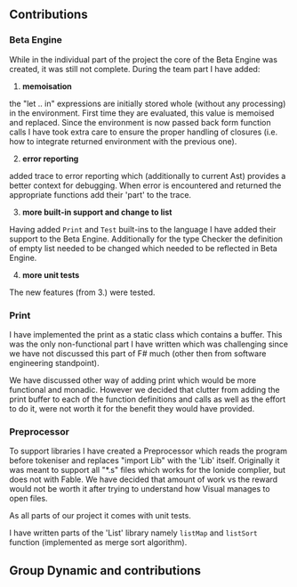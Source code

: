 ## Contributions

### **Beta Engine**

While in the individual part of the project the core of the Beta Engine was 
created, it was still not complete. During the team part I have added:

1. **memoisation**

the "let .. in" expressions are initially stored whole (without any processing) in 
the environment. 
First time they are evaluated, this value is memoised and replaced. 
Since the environment is now passed back form function calls I have took extra 
care to ensure the proper handling of closures (i.e. how to integrate returned 
environment with the previous one).

2. **error reporting**

added trace to error reporting which (additionally to current Ast) provides a 
better context for debugging. When error is encountered and returned the 
appropriate functions add their 'part' to the trace.

3. **more built-in support and change to list**

Having added `Print` and `Test` built-ins to the language I have added their 
support to the Beta Engine. Additionally for the type Checker the definition of 
empty list needed to be changed which needed to be reflected in Beta Engine.

4. **more unit tests**

The new features (from 3.) were tested.

### **Print** 

I have implemented the print as a static class which contains a buffer. 
This was the only non-functional part I have written which was challenging since 
we have not discussed this part of F# much (other then from software engineering 
standpoint).

We have discussed other way of adding print which would be more functional and 
monadic. However we decided that clutter from adding the print buffer to each of 
the function definitions and calls as well as the effort to do it, were not worth 
it for the benefit they would have provided.


### **Preprocessor**

To support libraries I have created a Preprocessor which reads the program before 
tokeniser and replaces "import Lib" with the 'Lib' itself.
Originally it was meant to support all "*.s" files which works for the Ionide 
complier, but does not with Fable. 
We have decided that amount of work vs the reward would not be worth it after 
trying to understand how Visual manages to open files.

As all parts of our project it comes with unit tests.

I have written parts of the 'List' library namely `listMap` and `listSort` 
function (implemented as merge sort algorithm). 


## **Group Dynamic and contributions**



